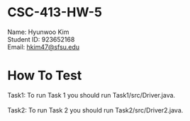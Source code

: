 # CSC-413-HW-5

Name: Hyunwoo Kim<br>
Student ID: 923652168<br>
Email: hkim47@sfsu.edu<br>

# How To Test

Task1: To run Task 1 you should run Task1/src/Driver.java.<br><br>
Task2: To run Task 2 you should run Task2/src/Driver2.java.<br>

